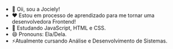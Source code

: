 - 👋 Oii, sou a Jociely!
- ❤️ Estou em processo de aprendizado para me tornar uma desenvolvedora Frontend!
- 🌱 Estudando JavaScript, HTML e CSS.
- 😄 Pronouns: Ela/Dela.
- ⚡Atualmente cursando Análise e Desenvolvimento de Sistemas.
